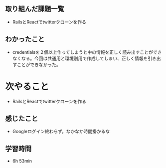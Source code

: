 ## 取り組んだ課題一覧
- RailsとReactでtwitterクローンを作る
## わかったこと
- credentialsを２個以上作ってしまうと中の情報を正しく読み出すことができなくなる。今回は共通用と環境別用で作成してしまい、正しく情報を引き出すことができなかった。
# 次やること
- RailsとReactでtwitterクローンを作る
## 感じたこと
- Googleログイン終わらず。なかなか時間掛かるな
## 学習時間
- 6h 53min
